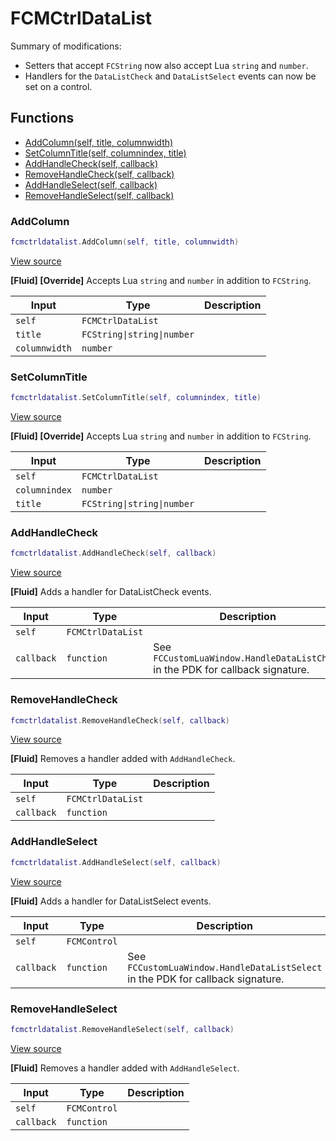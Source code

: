 # FCMCtrlDataList

Summary of modifications:
- Setters that accept `FCString` now also accept Lua `string` and `number`.
- Handlers for the `DataListCheck` and `DataListSelect` events can now be set on a control.

## Functions

- [AddColumn(self, title, columnwidth)](#addcolumn)
- [SetColumnTitle(self, columnindex, title)](#setcolumntitle)
- [AddHandleCheck(self, callback)](#addhandlecheck)
- [RemoveHandleCheck(self, callback)](#removehandlecheck)
- [AddHandleSelect(self, callback)](#addhandleselect)
- [RemoveHandleSelect(self, callback)](#removehandleselect)

### AddColumn

```lua
fcmctrldatalist.AddColumn(self, title, columnwidth)
```

[View source](https://github.com/finale-lua/lua-scripts/tree/master/src/mixin/FCMCtrlDataList.lua#L27)

**[Fluid] [Override]**
Accepts Lua `string` and `number` in addition to `FCString`.

| Input | Type | Description |
| ----- | ---- | ----------- |
| `self` | `FCMCtrlDataList` |  |
| `title` | `FCString\|string\|number` |  |
| `columnwidth` | `number` |  |

### SetColumnTitle

```lua
fcmctrldatalist.SetColumnTitle(self, columnindex, title)
```

[View source](https://github.com/finale-lua/lua-scripts/tree/master/src/mixin/FCMCtrlDataList.lua#L49)

**[Fluid] [Override]**
Accepts Lua `string` and `number` in addition to `FCString`.

| Input | Type | Description |
| ----- | ---- | ----------- |
| `self` | `FCMCtrlDataList` |  |
| `columnindex` | `number` |  |
| `title` | `FCString\|string\|number` |  |

### AddHandleCheck

```lua
fcmctrldatalist.AddHandleCheck(self, callback)
```

[View source](https://github.com/finale-lua/lua-scripts/tree/master/src/mixin/FCMCtrlDataList.lua#L75)

**[Fluid]**
Adds a handler for DataListCheck events.

| Input | Type | Description |
| ----- | ---- | ----------- |
| `self` | `FCMCtrlDataList` |  |
| `callback` | `function` | See `FCCustomLuaWindow.HandleDataListCheck` in the PDK for callback signature. |

### RemoveHandleCheck

```lua
fcmctrldatalist.RemoveHandleCheck(self, callback)
```

[View source](https://github.com/finale-lua/lua-scripts/tree/master/src/mixin/FCMCtrlDataList.lua#L80)

**[Fluid]**
Removes a handler added with `AddHandleCheck`.

| Input | Type | Description |
| ----- | ---- | ----------- |
| `self` | `FCMCtrlDataList` |  |
| `callback` | `function` |  |

### AddHandleSelect

```lua
fcmctrldatalist.AddHandleSelect(self, callback)
```

[View source](https://github.com/finale-lua/lua-scripts/tree/master/src/mixin/FCMCtrlDataList.lua#L96)

**[Fluid]**
Adds a handler for DataListSelect events.

| Input | Type | Description |
| ----- | ---- | ----------- |
| `self` | `FCMControl` |  |
| `callback` | `function` | See `FCCustomLuaWindow.HandleDataListSelect` in the PDK for callback signature. |

### RemoveHandleSelect

```lua
fcmctrldatalist.RemoveHandleSelect(self, callback)
```

[View source](https://github.com/finale-lua/lua-scripts/tree/master/src/mixin/FCMCtrlDataList.lua#L101)

**[Fluid]**
Removes a handler added with `AddHandleSelect`.

| Input | Type | Description |
| ----- | ---- | ----------- |
| `self` | `FCMControl` |  |
| `callback` | `function` |  |
